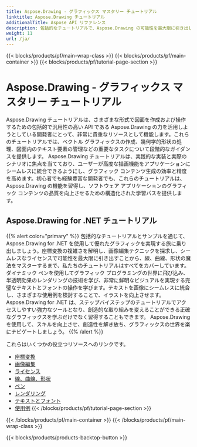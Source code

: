 ```yaml
---
title: Aspose.Drawing - グラフィックス マスタリー チュートリアル
linktitle: Aspose.Drawing チュートリアル
additionalTitle: Aspose API リファレンス
description: 包括的なチュートリアルで、Aspose.Drawing の可能性を最大限に引き出します。ソフトウェアのビジュアルと効率を向上させるために、複数の言語にわたるグラフィックス操作をマスターします。
weight: 11
url: /ja/
---
```


{{< blocks/products/pf/main-wrap-class >}}
{{< blocks/products/pf/main-container >}}
{{< blocks/products/pf/tutorial-page-section >}}

# Aspose.Drawing - グラフィックス マスタリー チュートリアル


Aspose.Drawing チュートリアルは、さまざまな形式で図面を作成および操作するための包括的で汎用性の高い API である Aspose.Drawing の力を活用しようとしている開発者にとって、非常に貴重なリソースとして機能します。これらのチュートリアルでは、ベクトル グラフィックスの作成、幾何学的形状の処理、図面内のテキスト要素の管理などの重要なタスクについて段階的なガイダンスを提供します。 Aspose.Drawing チュートリアルは、実践的な実装と実際のシナリオに焦点を当てており、ユーザーが高度な描画機能をアプリケーションにシームレスに統合できるようにし、グラフィック コンテンツ生成の効率と精度を高めます。初心者でも経験豊富な開発者でも、これらのチュートリアルは、Aspose.Drawing の機能を習得し、ソフトウェア アプリケーションのグラフィック コンテンツの品質を向上させるための構造化された学習パスを提供します。

## Aspose.Drawing for .NET チュートリアル
{{% alert color="primary" %}}
包括的なチュートリアルとサンプルを通じて、Aspose.Drawing for .NET を使用して優れたグラフィックを実現する旅に乗り出しましょう。座標変換の複雑さを解明し、画像編集テクニックを探求し、シームレスなライセンスで可能性を最大限に引き出すことから、線、曲線、形状の魔法をマスターするまで、私たちのチュートリアルはすべてをカバーしています。ダイナミック ペンを使用してグラフィック プログラミングの世界に飛び込み、半透明効果のレンダリングの技術を学び、非常に鮮明なビジュアルを実現する完璧なテキストとフォントの操作を学びます。テキストを画像にシームレスに統合し、さまざまな使用例を検討することで、イラストを向上させます。 Aspose.Drawing for .NET は、ステップバイステップのチュートリアルでアクセスしやすい強力なツールとなり、創造的な取り組みを変えることができる正確なグラフィックスを学ぶだけでなく習得することもできます。 Aspose.Drawing を使用して、スキルを向上させ、創造性を解き放ち、グラフィックスの世界を楽にナビゲートしましょう。
{{% /alert %}}

これらはいくつかの役立つリソースへのリンクです。
 
- [座標変換](./net/coordinate-transformations/)
- [画像編集](./net/image-editing/)
- [ライセンス](./net/licensing/)
- [線、曲線、形状](./net/lines-curves-and-shapes/)
- [ペン](./net/pens/)
- [レンダリング](./net/rendering/)
- [テキストとフォント](./net/text-and-fonts/)
- [使用例](./net/use-cases/)
{{< /blocks/products/pf/tutorial-page-section >}}

{{< /blocks/products/pf/main-container >}}
{{< /blocks/products/pf/main-wrap-class >}}

{{< blocks/products/products-backtop-button >}}
